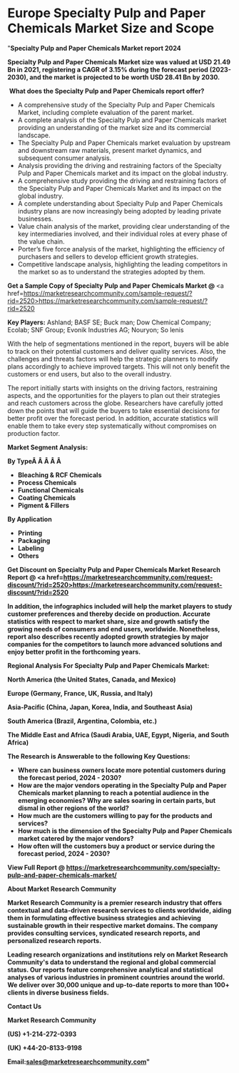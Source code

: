 # Europe Specialty Pulp and Paper Chemicals Market Size and Scope 
"<strong>Specialty Pulp and Paper Chemicals Market report 2024</strong>

<strong>Specialty Pulp and Paper Chemicals Market size was valued at USD 21.49 Bn in 2021, registering a CAGR of 3.15% during the forecast period (2023-2030), and the market is projected to be worth USD 28.41 Bn by 2030.</strong>

 <strong><b>What does the Specialty Pulp and Paper Chemicals report offer?</b></strong>
<ul>
  <li>A comprehensive study of the Specialty Pulp and Paper Chemicals Market, including complete evaluation of the parent market.</li>
  <li>A complete analysis of the Specialty Pulp and Paper Chemicals market providing an understanding of the market size and its commercial landscape.</li>
  <li>The Specialty Pulp and Paper Chemicals market evaluation by upstream and downstream raw materials, present market dynamics, and subsequent consumer analysis.</li>
  <li>Analysis providing the driving and restraining factors of the Specialty Pulp and Paper Chemicals market and its impact on the global industry.</li>
  <li>A comprehensive study providing the driving and restraining factors of the Specialty Pulp and Paper Chemicals Market and its impact on the global industry.</li>
  <li>A complete understanding about Specialty Pulp and Paper Chemicals industry plans are now increasingly being adopted by leading private businesses.</li>
  <li>Value chain analysis of the market, providing clear understanding of the key intermediaries involved, and their individual roles at every phase of the value chain.</li>
  <li>Porter’s five force analysis of the market, highlighting the efficiency of purchasers and sellers to develop efficient growth strategies.</li>
  <li>Competitive landscape analysis, highlighting the leading competitors in the market so as to understand the strategies adopted by them.</li>
</ul>

<strong>Get a Sample Copy of Specialty Pulp and Paper Chemicals Market @ </strong><a href=https://marketresearchcommunity.com/sample-request/?rid=2520><u>https://marketresearchcommunity.com/sample-request/?rid=2520</u></a>

<strong>Key Players:</strong> 
Ashland; BASF SE; Buck man; Dow Chemical Company; Ecolab; SNF Group; Evonik Industries AG; Nouryon; So lenis

With the help of segmentations mentioned in the report, buyers will be able to track on their potential customers and deliver quality services. Also, the challenges and threats factors will help the strategic planners to modify plans accordingly to achieve improved targets. This will not only benefit the customers or end users, but also to the overall industry.

The report initially starts with insights on the driving factors, restraining aspects, and the opportunities for the players to plan out their strategies and reach customers across the globe. Researchers have carefully jotted down the points that will guide the buyers to take essential decisions for better profit over the forecast period. In addition, accurate statistics will enable them to take every step systematically without compromises on production factor.

<strong>Market Segment Analysis:</strong>


<strong><strong>By TypeÂ Â Â Â Â  </strong></h4>
<ul>
 	<li>Bleaching &amp; RCF Chemicals</li>
 	<li>Process Chemicals</li>
 	<li>Functional Chemicals</li>
 	<li>Coating Chemicals</li>
 	<li>Pigment &amp; Fillers</li>
</ul>
<strong><strong>By Application</strong></h4>
<ul>
 	<li>Printing</li>
 	<li>Packaging</li>
 	<li>Labeling</li>
 	<li>Others</li>
</ul>

<strong>Get Discount on Specialty Pulp and Paper Chemicals Market Research Report @ </b></strong><a href=https://marketresearchcommunity.com/request-discount/?rid=2520><u>https://marketresearchcommunity.com/request-discount/?rid=2520</u></a>

In addition, the infographics included will help the market players to study customer preferences and thereby decide on production. Accurate statistics with respect to market share, size and growth satisfy the growing needs of consumers and end users, worldwide. Nonetheless, report also describes recently adopted growth strategies by major companies for the competitors to launch more advanced solutions and enjoy better profit in the forthcoming years.

<strong>Regional Analysis For Specialty Pulp and Paper Chemicals Market:</strong>

<strong>North America</strong> (the United States, Canada, and Mexico)

<strong>Europe</strong> (Germany, France, UK, Russia, and Italy)

<strong>Asia-Pacific</strong> (China, Japan, Korea, India, and Southeast Asia)

<strong>South America</strong> (Brazil, Argentina, Colombia, etc.)

<strong>The Middle East and Africa</strong> (Saudi Arabia, UAE, Egypt, Nigeria, and South Africa)

<strong>The Research is Answerable to the following Key Questions:</strong>
<ul>
 	<li>Where can business owners locate more potential customers during the forecast period, 2024 - 2030?</li>
 	<li>How are the major vendors operating in the Specialty Pulp and Paper Chemicals market planning to reach a potential audience in the emerging economies? Why are sales soaring in certain parts, but dismal in other regions of the world?</li>
 	<li>How much are the customers willing to pay for the products and services?</li>
 	<li>How much is the dimension of the Specialty Pulp and Paper Chemicals market catered by the major vendors?</li>
 	<li>How often will the customers buy a product or service during the forecast period, 2024 - 2030?</li>
</ul>

<strong>View Full Report @</strong> <a href=https://marketresearchcommunity.com/specialty-pulp-and-paper-chemicals-market/>https://marketresearchcommunity.com/specialty-pulp-and-paper-chemicals-market/</a>

<strong>About Market Research Community</strong>

Market Research Community is a premier research industry that offers contextual and data-driven research services to clients worldwide, aiding them in formulating effective business strategies and achieving sustainable growth in their respective market domains. The company provides consulting services, syndicated research reports, and personalized research reports.

Leading research organizations and institutions rely on Market Research Community's data to understand the regional and global commercial status. Our reports feature comprehensive analytical and statistical analyses of various industries in prominent countries around the world. We deliver over 30,000 unique and up-to-date reports to more than 100+ clients in diverse business fields.

<strong>Contact Us</strong>

<strong>Market Research Community</strong>

(US) +1-214-272-0393

(UK) +44-20-8133-9198

<strong>Email:</strong>sales@marketresearchcommunity.com"
